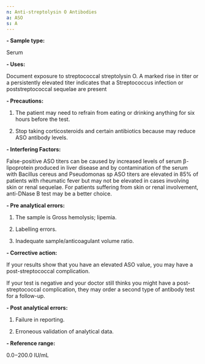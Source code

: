 ```yaml
---
n: Anti-streptolysin O Antibodies
a: ASO
s: A
---
```


__-	Sample type:__

Serum

__-	Uses:__

Document exposure to streptococcal streptolysin O. A marked rise in titer or a persistently elevated titer indicates that a Streptococcus infection or poststreptococcal sequelae are present

__-	Precautions:__

1) The patient may need to refrain from eating or drinking anything for six hours before the test.

2) Stop taking corticosteroids and certain antibiotics because may reduce ASO antibody levels.

__-	Interfering Factors:__

False-positive ASO titers can be caused by increased levels of serum β-lipoprotein produced in liver disease and by contamination of the serum with Bacillus cereus and Pseudomonas sp ASO titers are elevated in 85% of patients with rheumatic fever but may not be elevated in cases involving skin or renal sequelae. For patients suffering from skin or renal involvement, anti-DNase B test may be a better choice.

__-	Pre analytical errors:__

1) The sample is Gross hemolysis; lipemia.

2) Labelling errors.

3) Inadequate sample/anticoagulant volume ratio.

__-	Corrective action:__

If your results show that you have an elevated ASO value, you may have a post-streptococcal complication.

If your test is negative and your doctor still thinks you might have a post-streptococcal complication, they may order a second type of antibody test for a follow-up.

__-	Post analytical errors:__

1)	Failure in reporting.

2) Erroneous validation of analytical data.

__-	Reference range:__

0.0−200.0 IU/mL